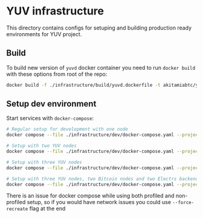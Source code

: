 # YUV infrastructure

This directory contains configs for setuping and building production ready
environments for YUV project.

## Build

To build new version of `yuvd` docker container you need to run `docker build`
with these options from root of the repo:

``` sh
docker build -f ./infrastructure/build/yuvd.dockerfile -t akitamiabtc/yuvd .
```

## Setup dev environment

Start services with `docker-compose`:

``` sh
# Regular setup for development with one node
docker compose --file ./infrastructure/dev/docker-compose.yaml --project-directory . up

# Setup with two YUV nodes
docker compose --file ./infrastructure/dev/docker-compose.yaml --project-directory . --profile two_nodes_setup up

# Setup with three YUV nodes
docker compose --file ./infrastructure/dev/docker-compose.yaml --project-directory . --profile three_nodes_setup up

# Setup with three YUV nodes, two Bitcoin nodes and two Electrs backends
docker compose --file ./infrastructure/dev/docker-compose.yaml --project-directory . --profile end_to_end up
```

There is an issue for docker compose while using both profiled and non-profiled setup, so if you would have network issues you could use `--force-recreate` flag at the end